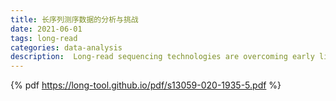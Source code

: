 ```yaml
---
title: 长序列测序数据的分析与挑战
date: 2021-06-01
tags: long-read
categories: data-analysis
description:  Long-read sequencing technologies are overcoming early limitations in accuracy and throughput, broadening their application domains in genomics. 
---
```



{% pdf https://long-tool.github.io/pdf/s13059-020-1935-5.pdf %}
